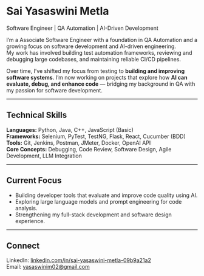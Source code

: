 # Sai Yasaswini Metla  
Software Engineer | QA Automation | AI-Driven Development  

I’m a Associate Software Engineer with a foundation in QA Automation and a growing focus on software development and AI-driven engineering.  
My work has involved building test automation frameworks, reviewing and debugging large codebases, and maintaining reliable CI/CD pipelines.  

Over time, I’ve shifted my focus from testing to **building and improving software systems**. I’m now working on projects that explore how **AI can evaluate, debug, and enhance code** — bridging my background in QA with my passion for software development.  

---

## Technical Skills
**Languages:** Python, Java, C++, JavaScript (Basic)  
**Frameworks:** Selenium, PyTest, TestNG, Flask, React, Cucumber (BDD)  
**Tools:** Git, Jenkins, Postman, JMeter, Docker, OpenAI API  
**Core Concepts:** Debugging, Code Review, Software Design, Agile Development, LLM Integration  

---

## Current Focus
- Building developer tools that evaluate and improve code quality using AI.  
- Exploring large language models and prompt engineering for code analysis.  
- Strengthening my full-stack development and software design experience.  

---

## Connect
LinkedIn: [linkedin.com/in/sai-yasaswini-metla-09b9a21a2](https://www.linkedin.com/in/sai-yasaswini-metla-09b9a21a2/)  
Email: yasaswinim02@gmail.com

